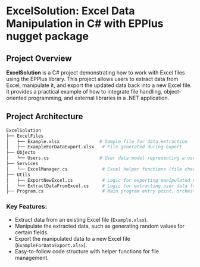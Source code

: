 # ExcelSolution: Excel Data Manipulation in C# with EPPlus nugget package

## Project Overview

**ExcelSolution** is a C# project demonstrating how to work with Excel files using the EPPlus 
library. This project allows users to extract data from Excel, manipulate it, and export 
the updated data back into a new Excel file. It provides a practical example of how to 
integrate file handling, object-oriented programming, and external libraries in a .NET application.

## Project Architecture

```bash
ExcelSolution
├── ExcelFiles
│   ├── Example.xlsx               # Sample file for data extraction
│   ├── ExampleForDataExport.xlsx   # File generated during export
├── Objects
│   └── Users.cs                   # User data model representing a user in the system
├── Services
│   └── ExcelManager.cs             # Excel helper functions (file checking, path management, worksheet validation)
├── Utils
│   ├── ExportNewExcel.cs           # Logic for exporting manipulated user data to Excel
│   └── ExtractDataFromExcel.cs     # Logic for extracting user data from Excel
├── Program.cs                      # Main program entry point, orchestrates extraction and export
```

### Key Features:
- Extract data from an existing Excel file (`Example.xlsx`).
- Manipulate the extracted data, such as generating random values for certain fields.
- Export the manipulated data to a new Excel file (`ExampleForDataExport.xlsx`).
- Easy-to-follow code structure with helper functions for file management.


